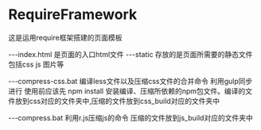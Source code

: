 # RequireFramework
这是运用require框架搭建的页面模板

---index.html  是页面的入口html文件
---static  存放的是页面所需要的静态文件 包括css js 图片等

---compress-css.bat  编译less文件以及压缩css文件的合并命令 利用gulp同步进行 使用前应该先 npm install 安装编译、压缩所依赖的npm包文件。编译的文件放到css对应的文件夹中,压缩的文件放到css_build对应的文件夹中

---compress.bat  利用r.js压缩js的命令 压缩的文件放到js_build对应的文件夹中